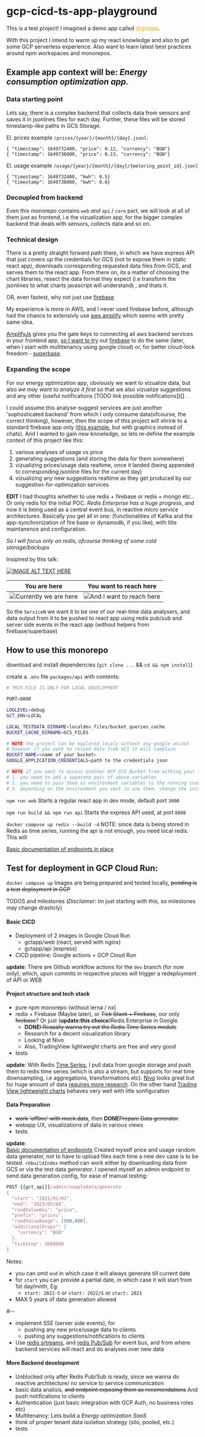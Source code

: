 # gcp-cicd-ts-app-playground

This is a test project! 
I imagined a demo app called <span style="color:orange">@gctapp</span>.

With this project I intend to warm up my react knowledge and also to get some GCP serverless experience. Also want to learn latest best practices around npm workspaces and monorepos.

## Example app context will be: _Energy consumption optimization app._ 

### Data starting point 

Lets say, there is a complex backend that collects data from sensors and saves it in jsonlines files for each day. Further, these files will be stored timestamp-like paths in GCS Storage.

El. prices example `/prices/{year}/{month}/{day}.jsonl`:
```
{ "timestamp": 1649732400, "price": 0.12, "currency": "BGN"}
{ "timestamp": 1649736000, "price": 0.13, "currency": "BGN"}
```
El. usage example `/usage/{year}/{month}/{day}/{metering_point_id}.jsonl`
```
{ "timestamp": 1649732400, "kwh": 0.5}
{ "timestamp": 1649736000, "kwh": 0.6}
``` 

### Decoupled from backend

Even this monorepo contains `web` _and_ `api` / `core` part, we will look at all of them just as frontend, i.e the vizualization app, for the bigger complex backend that deals with sensors, collects data and so on.

### Technical design

There is a pretty straight forward path there, in which we have express API that just covers up the credentials for GCS (not to expose them in static react app), downloads corresponding requested data files from GCS, and serves them to the react app. From there on, its a matter of choosing the chart libraries, resect the data format they expect (i.e transform the jsonlines to what charts javascript will understand) , and thats it.

OR, even fastest, why not just use [firebase](https://www.geeksforgeeks.org/how-to-get-download-link-of-uploaded-files-in-firebase-storage-in-reactjs/)

My experience is more in AWS, and I never used firebase before, although had the chance to extensivly use [aws amplify](https://www.bairesdev.com/blog/amplify-vs-firebase-which-one-is-best/) which seems with pretty same idea.

[AmplifyJs](https://docs.amplify.aws/) gives you the gate keys to connecting all aws backend services in your frontend app, [so I want to try](https://www.youtube.com/watch?v=SXmYUalHyYk&t=306s) out [firebase](https://firebase.google.com/) to do the same (later, when I start with multitenancy using google cloud) or, for better cloud-lock freedom - [superbase](https://supabase.com/).  

### Expanding the scope 

For our energy optimization app, obviously we want to vizualize data, but also _we may want to analyze it first_ so that we also vizualize suggestions and any other (useful notifications [TODO link possible notifications])[] . 

I could assume this analyse-suggest services are just another 'sophosticated backend' from which I only consume data(ofcourse, the correct thinking), however, then the scope of this project will shrink to a standard firebase app only ([this example](https://www.youtube.com/watch?v=zQyrwxMPm88&t=18s), but with graphics instead of chats). And I wanted to gain new knowledge, so lets re-define the example context of this project like this:

  1. various analyses of usage vs price
  2. generating suggestions (and storing the data for them somewhere)
  3. vizualizing prices/usage data realtime, once it landed (being appended to corresponding jsonline files for the current day)
  4. vizualizing any new suggestions realtime as they get produced by our suggestion-for-optimization services


__EDIT__ I had thoughts whether to use redis + firebase or redis + mongo etc.. Or only redis for the initial POC. _Redis Enterprise has a huge progress_, and now it is being used as a central event bus, in reactive micro service architectures. Basically you get all in one: (functionalities of Kafka and the app-synchronization of fire base or dynamodb, if you like), with litle maintanence and configuration. 

_So I will focus only on redis, ofcourse thinking of some cold storage/backups_

Insipired by this talk: 

[![IMAGE ALT TEXT HERE](https://img.youtube.com/vi/odhL_bP9XTQ/0.jpg)](https://www.youtube.com/watch?v=odhL_bP9XTQ)




You are here                              | You want to reach here
---                                       | ---
![Currently we are here](./currently.svg) | ![And I want to reach here](./envisioned.svg)


So the `ServiceN` we want it to be one of our real-time data analysers, and data output from it to be pushed to react app using redis pub/sub and server side events in the react app (without helpers from firebase/superbase)

How to use this monorepo
---
download and install dependencies (`git clone ...` && `cd && npm install`)

create a `.env` file `packages/api` with contents:

```bash
# THIS FILE IS ONLY FOR LOCAL DEVELOPMENT

PORT=8080

LOGLEVEL=debug
GCT_ENV=LOCAL

LOCAL_TESTDATA_DIRNAME=localdev_files/bucket_queries_cache
BUCKET_CACHE_DIRNAME=GCS_FILES

# NOTE the project can be explored localy without any google accout
# however if you want to reload data from GCS it will complain
BUCKET_NAME=<name of your bucket>
GOOGLE_APPLICATION_CREDENTIALS=path to the credentials json 

# NOTE if you want to access another GCP GCS Bucket from withing your test google account
# 1. you need to add a separate pair of above variables
# 2. you need to pass them as environment variables to the running countainer see .github/workflows/wf-gctappapi-dev-v2.yml
# 3. depending on the environment you want to use them, change the initialization of gcs bucket in serviceClients.ts
```

`npm run web` Starts a regular react app in dev mode, default port `3000`

`npm run build && npm run api` Starts the express API used, at port `8080`

`docker compose up redis --build -d` NOTE: since data is being stored in Redis as time series, running the api is not enough, you need local redis. This will 

[Basic documentation of endpoints in place](./Endpoints.md)


## Test for deployment in GCP Cloud Run:

`docker compose up` Images are being prepared and tested locally, ~~pending is a test deployment in GCP~~



TODOS and milestones
(_Disclaimer:_ Im just starting with this, so milestones may change drasticly)

#### Basic CICD  

- Deployment of 2 images in Google Cloud Run
    - gctapp/web (react, served with nginx)
    - gctapp/api (express)
- CICD pipeline: Google actions + GCP Cloud Run

__update__:  There are Github worklfow actions for the `dev` branch (for now only), which, upon commits in respective places will trigger a redeployment of API or WEB

#### Project structure and tech stack

- pure npm monorepo (without lerna / nx)
- redis + Firebase (Maybe later), or ~~Tick Stack + Firebase~~, oor only ~~firebase~~? Or just (__update:this choice__)Redis Enterprise in Google.
    - __DONE__~~I Reaaally wanna try out the Redis Time Series module~~
    - Research for a decent visualization library
    - Looking at Nivo
    - Also, TradingView lightweight charts are free and very good 
- tests

__update__:  With Redis [Time Series](https://redis.io/docs/stack/timeseries/), I pull data from google storage and push them to redis time series (which is also a stream, but supports for real time downsampling, i.e aggregations, transformations etc). [Nivo](https://nivo.rocks/) looks great but for huge amount of data [requires more research](https://www.influxdata.com/blog/data-visualization-reactjs-nivo-influxdb/). On the other hand [Trading View lightweight charts](https://tradingview.github.io/lightweight-charts/tutorials/how_to/two-price-scales) behaves very well with litle sonfiguration

#### Data Preparation

- ~~work 'offline' with mock data~~, then __DONE__~~Prepare Data generator~~
- webapp UX, visualizations of data in various views
- tests

__update__:  
[Basic documentation of endpoints](./Endpoints.md)
Created myself price and usage random data generator, not to have to upload files each time a new dev case is to be tested. `rebuildIndex` method can work either by downloading data from GCS or via the test data generator. I  opened myself an admin endpoint to send data generation config, for ease of manual testing:
```javascript
POST {{gct_api}}/admin/sampledata/generate
{
  "start": "2021/01/01",
  "end": "2023/03/04",
  "randValueKey": "price",
  "prefix": "prices",
  "randValueRange": [500,600],
  "additionalProps": {
    "currency": "BGN"
  },
  "tickStep": 3600000
}
```
Notes:
- you can omit `end` in which case it will always generate till current date
- for `start` you can provide a partial date, in which case it will start from 1st day/mnth, Eg:
    - `start: 2022-5` or `start: 2022/5` or `start: 2021`
- MAX 5 years of data generation allowed

#--

- implement SSE (server side events), for 
    - pushing any new price/usage data to clients
    - pushing any suggestions/notifications to clients
- Use [redis srtreams](https://redis.io/docs/data-types/streams/), and [redis Pub/Sub](https://redis.io/docs/manual/pubsub/) for event bus, and from where backend services will react and do analyses over new data

#### More Backend development

- Unblocked only after Redis Pub/Sub is ready, since we wanna do reactive architecture/ no service to service communication
- basic data analisis, ~~and endpoint exposing them as recomendations~~ And push notifications to clients
- Authentication (just basic integration with GCP Auth, no business roles etc)
- Multitenancy: Lets build a _Energy optimization SaaS_
- think of proper tenant data isolation strategy (silo, pooled, etc.)
- tests
